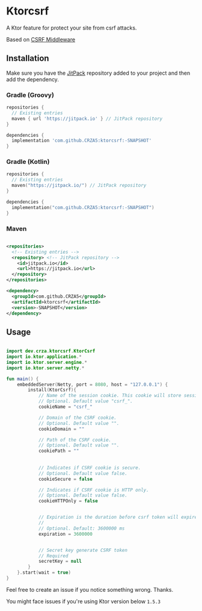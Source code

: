 # Ktorcsrf

A Ktor feature for protect your site from csrf attacks.

Based on
[CSRF Middleware](https://github.com/gofiber/fiber/tree/master/middleware/csrf)

## Installation

Make sure you have the [JitPack](https://jitpack.io/) repository added to your project and then add the dependency.

### Gradle (Groovy)

```groovy
repositories {
  // Existing entries
  maven { url 'https://jitpack.io' } // JitPack repository
}

dependencies {
  implementation 'com.github.CRZA5:ktorcsrf:-SNAPSHOT'
}
```

### Gradle (Kotlin)

```kotlin
repositories {
  // Existing entries
  maven("https://jitpack.io/") // JitPack repository
}

dependencies {
  implementation("com.github.CRZA5:ktorcsrf:-SNAPSHOT")
}
```

### Maven

```xml

<repositories>
  <!-- Existing entries -->
  <repository> <!-- JitPack repository -->
    <id>jitpack.io</id>
    <url>https://jitpack.io</url>
  </repository>
</repositories>
```

```xml
<dependency>
  <groupId>com.github.CRZA5</groupId>
  <artifactId>ktorcsrf</artifactId>
  <version>-SNAPSHOT</version>
</dependency>
```

## Usage

```kotlin

import dev.crza.ktorcsrf.KtorCsrf
import io.ktor.application.*
import io.ktor.server.engine.*
import io.ktor.server.netty.*

fun main() {
    embeddedServer(Netty, port = 8080, host = "127.0.0.1") {
        install(KtorCsrf){
            // Name of the session cookie. This cookie will store session key.
            // Optional. Default value "csrf_".
            cookieName = "csrf_"

            // Domain of the CSRF cookie.
            // Optional. Default value "".
            cookieDomain = ""

            // Path of the CSRF cookie.
            // Optional. Default value "".
            cookiePath = ""
            
            
            // Indicates if CSRF cookie is secure.
            // Optional. Default value false.
            cookieSecure = false

            // Indicates if CSRF cookie is HTTP only.
            // Optional. Default value false.
            cookieHTTPOnly = false


            // Expiration is the duration before csrf token will expire
            //
            // Optional. Default: 3600000 ms
            expiration = 3600000


            // Secret key generate CSRF token
            // Required
            secretKey = null
        }
    }.start(wait = true)
}
```

Feel free to create an issue if you notice something wrong. Thanks.

You might face issues if you're using Ktor version below `1.5.3`
